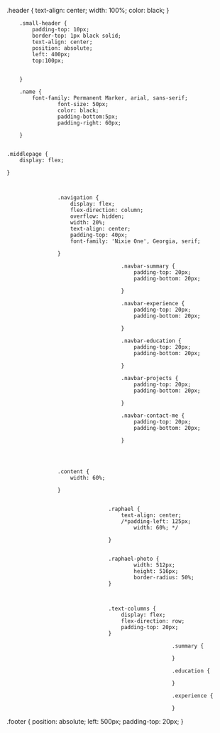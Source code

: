 .header {
	 		text-align: center;
	 		width: 100%;
	 		color: black;
	 	}

	 	.small-header {
	 		padding-top: 10px;
	 		border-top: 1px black solid;
	 		text-align: center;
	 		position: absolute;
	 		left: 400px;
	 		top:100px;


	 	}

		.name {
	 		font-family: Permanent Marker, arial, sans-serif;
				 	font-size: 50px;
				 	color: black;
				 	padding-bottom:5px;
				 	padding-right: 60px;

	 	}


	.middlepage {
		display: flex;
	
	}



				 	.navigation {
				 		display: flex;
				 		flex-direction: column;
				 		overflow: hidden;
				 		width: 20%;
				 		text-align: center;	
				 		padding-top: 40px;
				 		font-family: 'Nixie One', Georgia, serif;

				 	}

									 	.navbar-summary { 
									 		padding-top: 20px;
									 		padding-bottom: 20px;

									 	}

									 	.navbar-experience {
									 		padding-top: 20px;
									 		padding-bottom: 20px;

									 	}

									 	.navbar-education {
									 		padding-top: 20px;
									 		padding-bottom: 20px;

									 	}

									 	.navbar-projects {
									 		padding-top: 20px;
									 		padding-bottom: 20px;

									 	}

									 	.navbar-contact-me {
									 		padding-top: 20px;
									 		padding-bottom: 20px;

									 	}




				 	.content {
				 		width: 60%;

				 	}

				 	
									.raphael {
										text-align: center;
										/*padding-left: 125px;
											width: 60%; */
										
									}


									.raphael-photo {
											width: 512px;
								 			height: 516px;
								 			border-radius: 50%;
									}



									.text-columns {
										display: flex;
										flex-direction: row;
										padding-top: 20px;
									}

													 	.summary {

													 	}

													 	.education {

													 	}

													 	.experience {

													 	}



.footer {
			position: absolute;
			left: 500px;
			padding-top: 20px;
		}
